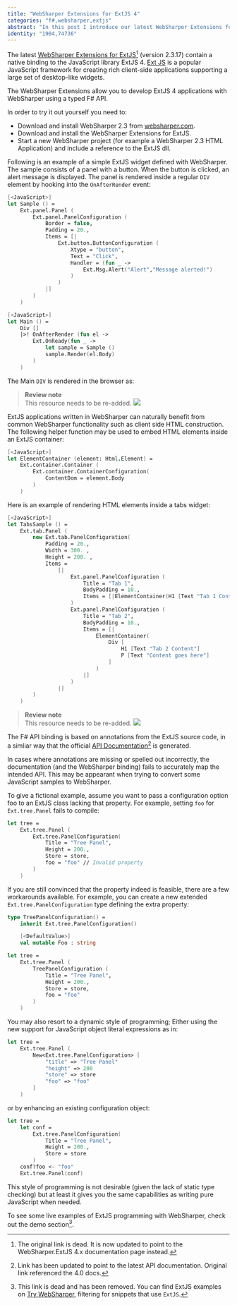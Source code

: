 ```yaml
---
title: "WebSharper Extensions for ExtJS 4"
categories: "f#,websharper,extjs"
abstract: "In this post I introduce our latest WebSharper Extensions for ExtJS 4."
identity: "1904,74736"
---
```

The latest [WebSharper Extensions for ExtJS](https://developers.websharper.com/docs/v4.x/fs/extjs)[^1] (version 2.3.17) contain a native binding to the JavaScript library ExtJS 4. [Ext JS](https://www.sencha.com/products/extjs/) is a popular JavaScript framework for creating rich client-side applications supporting a large set of desktop-like widgets.

The WebSharper Extensions allow you to develop ExtJS 4 applications with WebSharper using a typed F# API.

In order to try it out yourself you need to:

 * Download and install WebSharper 2.3 from [websharper.com](https://websharper.com).
 * Download and install the WebSharper Extensions for ExtJS.
 * Start a new WebSharper project (for example a WebSharper 2.3 HTML Application) and include a reference to the ExtJS dll.

Following is an example of a simple ExtJS widget defined with WebSharper. The sample consists of a panel with a button. When the button is clicked, an alert message is displayed. The panel is rendered inside a regular `DIV` element by hooking into the `OnAfterRender` event:

```fsharp
[<JavaScript>]
let Sample () =
    Ext.panel.Panel (
        Ext.panel.PanelConfiguration (
            Border = false,
            Padding = 20.,
            Items = [|
                Ext.button.ButtonConfiguration (
                    Xtype = "button",
                    Text = "Click",
                    Handler = (fun _ ->
                        Ext.Msg.Alert("Alert","Message alerted!")
                    )
                )
            |]
        )
    )

[<JavaScript>]
let Main () =
    Div []
    |>! OnAfterRender (fun el ->
        Ext.OnReady(fun _ ->
            let sample = Sample ()
            sample.Render(el.Body)
        )
    )
```

The Main `DIV` is rendered in the browser as:

> **Review note** <br />
> This resource needs to be re-added.
> ![](http://www.intellifactory.com/ShowDigitalAsset.aspx?DigitalAsset=204)

ExtJS applications written in WebSharper can naturally benefit from common WebSharper functionality such as client side HTML construction. The following helper function may be used to embed HTML elements inside an ExtJS container:

```fsharp
[<JavaScript>]
let ElementContainer (element: Html.Element) =
    Ext.container.Container (
        Ext.container.ContainerConfiguration(
            ContentDom = element.Body
        )
    )
```

Here is an example of rendering HTML elements inside a tabs widget:

```fsharp
[<JavaScript>]
let TabsSample () =
    Ext.tab.Panel (
        new Ext.tab.PanelConfiguration(
            Padding = 20.,
            Width = 300. , 
            Height = 200. ,
            Items = 
                [|
                    Ext.panel.PanelConfiguration (
                        Title = "Tab 1",
                        BodyPadding = 10.,
                        Items = [|ElementContainer(H1 [Text "Tab 1 Content"] )|]
                    )
                    Ext.panel.PanelConfiguration (
                        Title = "Tab 2",
                        BodyPadding = 10.,
                        Items = [|
                            ElementContainer(
                                Div [
                                    H1 [Text "Tab 2 Content"] 
                                    P [Text "Content goes here"]
                                ]
                            )
                        |]
                    )
                |] 
        )
    )
```

> **Review note** <br />
> This resource needs to be re-added.
> ![](http://www.intellifactory.com/ShowDigitalAsset.aspx?DigitalAsset=205)

The F# API binding is based on annotations from the ExtJS source code, in a simliar way that the official [API Documentation](https://docs.sencha.com/)[^2] is generated.

In cases where annotations are missing or spelled out incorrectly, the documentation (and the WebSharper binding) fails to accurately map the intended API. This may be appearant when trying to convert some JavaScript samples to WebSharper.

To give a fictional example, assume you want to pass a configuration option foo to an ExtJS class lacking that property. For example, setting `foo` for `Ext.tree.Panel` fails to compile:

```fsharp
let tree =
    Ext.tree.Panel (
        Ext.tree.PanelConfiguration(
            Title = "Tree Panel",
            Height = 200.,
            Store = store,
            foo = "foo" // Invalid property
        )
    )
```

If you are still convinced that the property indeed is feasible, there are a few workarounds available. For example, you can create a new extended `Ext.tree.PanelConfiguration` type defining the extra property:

```fsharp
type TreePanelConfiguration() =
    inherit Ext.tree.PanelConfiguration()

    [<DefaultValue>]
    val mutable Foo : string

let tree =
    Ext.tree.Panel (
        TreePanelConfiguration (
            Title = "Tree Panel",
            Height = 200.,
            Store = store,
            foo = "foo"
        )
    )
```

You may also resort to a dynamic style of programming; Either using the new support for JavaScript object literal expressions as in:

```fsharp
let tree =
    Ext.tree.Panel (
        New<Ext.tree.PanelConfiguration> [
            "title" => "Tree Panel"
            "height" => 200
            "store" => store
            "foo" => "foo"
        ]
    )
```

or by enhancing an existing configuration object:

```fsharp
let tree =
    let conf =
        Ext.tree.PanelConfiguration(
            Title = "Tree Panel",
            Height = 200.,
            Store = store
        )
    conf?foo <- "foo"
    Ext.tree.Panel(conf)
```

This style of programming is not desirable (given the lack of static type checking) but at least it gives you the same capabilities as writing pure JavaScript when needed.

To see some live examples of ExtJS programming with WebSharper, check out the demo section[^3].


[^1]: The original link is dead. It is now updated to point to the WebSharper.ExtJS 4.x documentation page instead.

[^2]: Link has been updated to point to the latest API documentation. Original link referenced the 4.0 docs.

[^3]: This link is dead and has been removed. You can find ExtJS examples on [Try WebSharper](https://try.websharper.com), filtering for snippets that use `ExtJS`.
